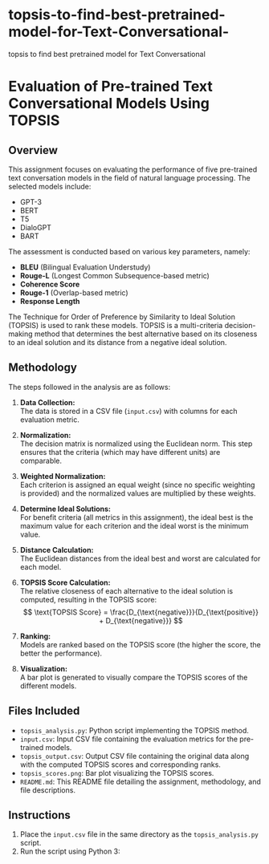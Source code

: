 # topsis-to-find-best-pretrained-model-for-Text-Conversational-
topsis to find best pretrained model for Text Conversational 
# Evaluation of Pre-trained Text Conversational Models Using TOPSIS

## Overview
This assignment focuses on evaluating the performance of five pre-trained text conversation models in the field of natural language processing. The selected models include:
- GPT-3
- BERT
- T5
- DialoGPT
- BART

The assessment is conducted based on various key parameters, namely:
- **BLEU** (Bilingual Evaluation Understudy)
- **Rouge-L** (Longest Common Subsequence-based metric)
- **Coherence Score**
- **Rouge-1** (Overlap-based metric)
- **Response Length**

The Technique for Order of Preference by Similarity to Ideal Solution (TOPSIS) is used to rank these models. TOPSIS is a multi-criteria decision-making method that determines the best alternative based on its closeness to an ideal solution and its distance from a negative ideal solution.

## Methodology
The steps followed in the analysis are as follows:

1. **Data Collection:**  
   The data is stored in a CSV file (`input.csv`) with columns for each evaluation metric.

2. **Normalization:**  
   The decision matrix is normalized using the Euclidean norm. This step ensures that the criteria (which may have different units) are comparable.

3. **Weighted Normalization:**  
   Each criterion is assigned an equal weight (since no specific weighting is provided) and the normalized values are multiplied by these weights.

4. **Determine Ideal Solutions:**  
   For benefit criteria (all metrics in this assignment), the ideal best is the maximum value for each criterion and the ideal worst is the minimum value.

5. **Distance Calculation:**  
   The Euclidean distances from the ideal best and worst are calculated for each model.

6. **TOPSIS Score Calculation:**  
   The relative closeness of each alternative to the ideal solution is computed, resulting in the TOPSIS score:
   $$ 
\text{TOPSIS Score} = \frac{D_{\text{negative}}}{D_{\text{positive}} + D_{\text{negative}}} 
$$


   
8. **Ranking:**  
   Models are ranked based on the TOPSIS score (the higher the score, the better the performance).

9. **Visualization:**  
   A bar plot is generated to visually compare the TOPSIS scores of the different models.

## Files Included
- `topsis_analysis.py`: Python script implementing the TOPSIS method.
- `input.csv`: Input CSV file containing the evaluation metrics for the pre-trained models.
- `topsis_output.csv`: Output CSV file containing the original data along with the computed TOPSIS scores and corresponding ranks.
- `topsis_scores.png`: Bar plot visualizing the TOPSIS scores.
- `README.md`: This README file detailing the assignment, methodology, and file descriptions.

## Instructions
1. Place the `input.csv` file in the same directory as the `topsis_analysis.py` script.
2. Run the script using Python 3:
